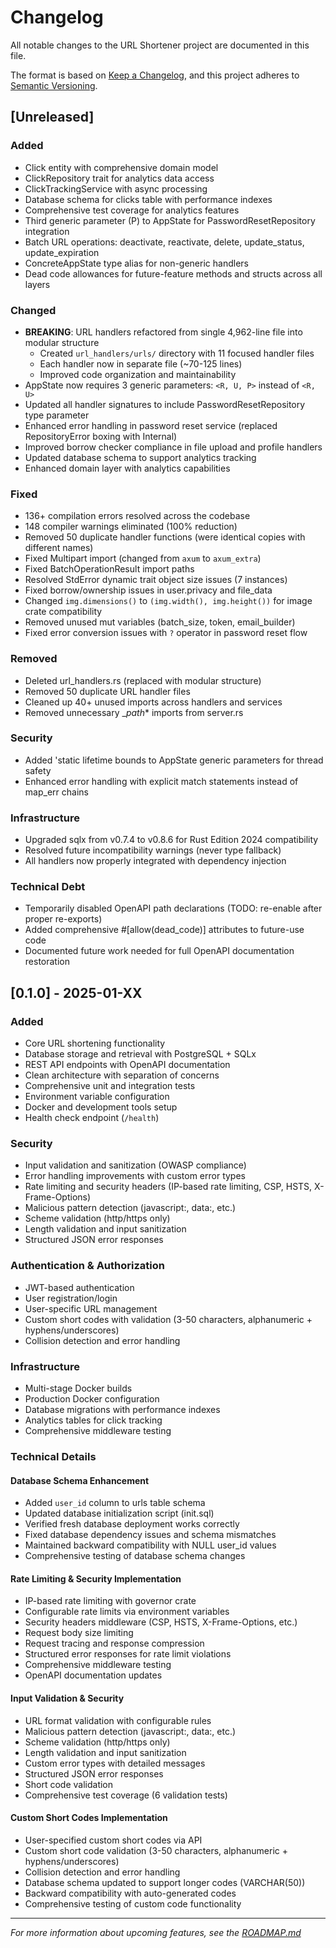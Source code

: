 # Changelog

All notable changes to the URL Shortener project are documented in this file.

The format is based on [Keep a Changelog](https://keepachangelog.com/en/1.0.0/),
and this project adheres to [Semantic Versioning](https://semver.org/spec/v2.0.0.html).

## [Unreleased]

### Added
- Click entity with comprehensive domain model
- ClickRepository trait for analytics data access
- ClickTrackingService with async processing
- Database schema for clicks table with performance indexes
- Comprehensive test coverage for analytics features
- Third generic parameter (P) to AppState for PasswordResetRepository integration
- Batch URL operations: deactivate, reactivate, delete, update_status, update_expiration
- ConcreteAppState type alias for non-generic handlers
- Dead code allowances for future-feature methods and structs across all layers

### Changed
- **BREAKING**: URL handlers refactored from single 4,962-line file into modular structure
  - Created `url_handlers/urls/` directory with 11 focused handler files
  - Each handler now in separate file (~70-125 lines)
  - Improved code organization and maintainability
- AppState now requires 3 generic parameters: `<R, U, P>` instead of `<R, U>`
- Updated all handler signatures to include PasswordResetRepository type parameter
- Enhanced error handling in password reset service (replaced RepositoryError boxing with Internal)
- Improved borrow checker compliance in file upload and profile handlers
- Updated database schema to support analytics tracking
- Enhanced domain layer with analytics capabilities

### Fixed
- 136+ compilation errors resolved across the codebase
- 148 compiler warnings eliminated (100% reduction)
- Removed 50 duplicate handler functions (were identical copies with different names)
- Fixed Multipart import (changed from `axum` to `axum_extra`)
- Fixed BatchOperationResult import paths
- Resolved StdError dynamic trait object size issues (7 instances)
- Fixed borrow/ownership issues in user.privacy and file_data
- Changed `img.dimensions()` to `(img.width(), img.height())` for image crate compatibility
- Removed unused mut variables (batch_size, token, email_builder)
- Fixed error conversion issues with `?` operator in password reset flow

### Removed
- Deleted url_handlers.rs (replaced with modular structure)
- Removed 50 duplicate URL handler files
- Cleaned up 40+ unused imports across handlers and services
- Removed unnecessary __path_* imports from server.rs

### Security
- Added 'static lifetime bounds to AppState generic parameters for thread safety
- Enhanced error handling with explicit match statements instead of map_err chains

### Infrastructure  
- Upgraded sqlx from v0.7.4 to v0.8.6 for Rust Edition 2024 compatibility
- Resolved future incompatibility warnings (never type fallback)
- All handlers now properly integrated with dependency injection

### Technical Debt
- Temporarily disabled OpenAPI path declarations (TODO: re-enable after proper re-exports)
- Added comprehensive #[allow(dead_code)] attributes to future-use code
- Documented future work needed for full OpenAPI documentation restoration

## [0.1.0] - 2025-01-XX

### Added
- Core URL shortening functionality
- Database storage and retrieval with PostgreSQL + SQLx
- REST API endpoints with OpenAPI documentation
- Clean architecture with separation of concerns
- Comprehensive unit and integration tests
- Environment variable configuration
- Docker and development tools setup
- Health check endpoint (`/health`)

### Security
- Input validation and sanitization (OWASP compliance)
- Error handling improvements with custom error types
- Rate limiting and security headers (IP-based rate limiting, CSP, HSTS, X-Frame-Options)
- Malicious pattern detection (javascript:, data:, etc.)
- Scheme validation (http/https only)
- Length validation and input sanitization
- Structured JSON error responses

### Authentication & Authorization
- JWT-based authentication
- User registration/login
- User-specific URL management
- Custom short codes with validation (3-50 characters, alphanumeric + hyphens/underscores)
- Collision detection and error handling

### Infrastructure
- Multi-stage Docker builds
- Production Docker configuration
- Database migrations with performance indexes
- Analytics tables for click tracking
- Comprehensive middleware testing

### Technical Details

#### Database Schema Enhancement
- Added `user_id` column to urls table schema
- Updated database initialization script (init.sql)
- Verified fresh database deployment works correctly
- Fixed database dependency issues and schema mismatches
- Maintained backward compatibility with NULL user_id values
- Comprehensive testing of database schema changes

#### Rate Limiting & Security Implementation
- IP-based rate limiting with governor crate
- Configurable rate limits via environment variables
- Security headers middleware (CSP, HSTS, X-Frame-Options, etc.)
- Request body size limiting
- Request tracing and response compression
- Structured error responses for rate limit violations
- Comprehensive middleware testing
- OpenAPI documentation updates

#### Input Validation & Security
- URL format validation with configurable rules
- Malicious pattern detection (javascript:, data:, etc.)
- Scheme validation (http/https only)
- Length validation and input sanitization
- Custom error types with detailed messages
- Structured JSON error responses
- Short code validation
- Comprehensive test coverage (6 validation tests)

#### Custom Short Codes Implementation
- User-specified custom short codes via API
- Custom short code validation (3-50 characters, alphanumeric + hyphens/underscores)
- Collision detection and error handling
- Database schema updated to support longer codes (VARCHAR(50))
- Backward compatibility with auto-generated codes
- Comprehensive testing of custom code functionality

---

*For more information about upcoming features, see the [ROADMAP.md](ROADMAP.md)*
